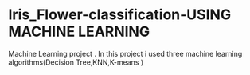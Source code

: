 # Iris_Flower-classification-USING MACHINE LEARNING 
Machine Learning  project . In this project i used three machine learning algorithms(Decision Tree,KNN,K-means )
